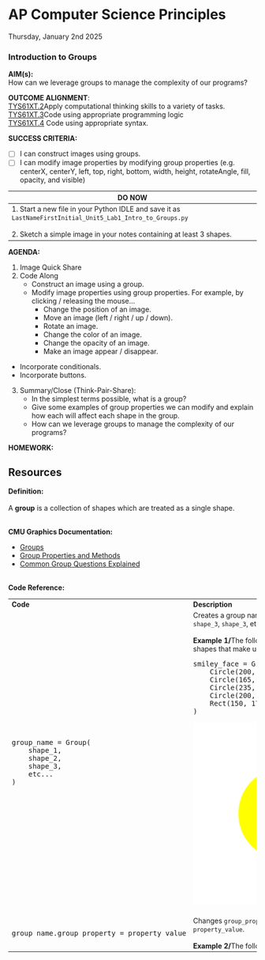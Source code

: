 # AP Computer Science Principles
Thursday, January 2nd 2025

### Introduction to Groups

**AIM(s):** <br>
How can we leverage groups to manage the complexity of our programs?

**OUTCOME ALIGNMENT**:<br> 
<ins>TYS61XT.2</ins>Apply computational thinking skills to a variety of tasks.<br>
<ins>TYS61XT.3</ins>Code using appropriate programming logic<br>
<ins>TYS61XT.4</ins> Code using appropriate syntax.<br> 


**SUCCESS CRITERIA:**
- [ ] I can construct images using groups.
- [ ] I can modify image properties by modifying group properties (e.g. centerX, centerY, left, top, right, bottom, width, height, rotateAngle, fill, opacity, and visible)

|**DO NOW**|
|---|
|1.  Start a new file in your Python IDLE and save it as `LastNameFirstInitial_Unit5_Lab1_Intro_to_Groups.py`<br><br>2.  Sketch a simple image in your notes containing at least 3 shapes.|

**AGENDA:**
1. Image Quick Share
2. Code Along
    * Construct an image using a group.
    * Modify image properties using group properties.  For example, by clicking / releasing the mouse...
      * Change the position of an image.
      * Move an image (left / right / up / down).
      * Rotate an image.
      * Change the color of an image.
      * Change the opacity of an image.
      * Make an image appear / disappear.
  * Incorporate conditionals.
  * Incorporate buttons.
3. Summary/Close (Think-Pair-Share):
     * In the simplest terms possible, what is a group?
     * Give some examples of group properties we can modify and explain how each will affect each shape in the group.
     * How can we leverage groups to manage the complexity of our programs?

   
**HOMEWORK:** <br>

## Resources

**Definition:** <br><br>
A **group** is a collection of shapes which are treated as a single shape.<br><br>

**CMU Graphics Documentation:** <br>
* [Groups](https://academy.cs.cmu.edu/docs/group)
* [Group Properties and Methods](https://academy.cs.cmu.edu/docs/groupPropertiesAndMethods)
* [Common Group Questions Explained](https://academy.cs.cmu.edu/docs/commonGroupQuestionsExplained)<br><br>

**Code Reference:** <br>
<table>
   <tr>
      <td>
         <b>Code</b>
      </td>
      <td>
         <b>Description</b>
      </td>
   </tr>
   <tr>
      <td>
         <pre>group_name = Group(<br>    shape_1,<br>    shape_2,<br>    shape_3,<br>    etc...<br>)</pre>
      </td>
      <td>
         Creates a group named <code>group_name</code> containing <code>shape_1</code>, <code>shape_3</code>, <code>shape_3</code>, etc.<br><br><b>Example 1/</b>The following code creates the group of shapes that make up the smiley face below.<br><pre>smiley_face = Group(<br>    Circle(200, 200, 100, fill = 'yellow'),<br>    Circle(165, 165, 10, fill = 'black'),<br>    Circle(235, 165, 10, fill = 'black'),<br>    Circle(200, 225, 50, fill = 'black'),<br>    Rect(150, 175, 100, 50, fill = 'yellow')<br>)</pre><p align="center"><img align=center, src="https://github.com/MrJSwotinsky/AP_Computer_Science_Principles/blob/main/Resources/smiley_face.png"> 
      </td>
   </tr>
   <tr>
      <td>
         <pre>group_name.group_property = property_value</pre>
      </td>
      <td>
         Changes <code>group_property</code> of <code>group_name</code> to <code>property_value</code>.<br><br><b>Example 2/</b>The following code changes the 
      </td>
   </tr>
</table>
